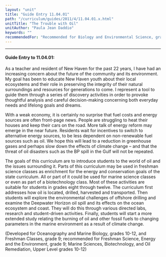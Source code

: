 ```yaml
---
layout: "unit"
title: "Guide Entry 11.04.01"
path: "/curriculum/guides/2011/4/11.04.01.x.html"
unitTitle: "The Trouble with Oil"
unitAuthor: "Paula Jean Daddio"
keywords: ""
recommendedFor: "Recommended for Biology and Environmental Science, grades 9-12"
---
```

<body>
<hr/>
<h4>
Guide Entry to 11.04.01:
</h4>
<p>
As a teacher and resident of New Haven for the past 22 years, I have had an increasing concern about the future of the community and its environment. My goal has been to educate New Haven youth about their local ecosystems and their role in preserving the integrity of their natural surroundings and resources for generations to come. I represent a tool to guide them through a series of discovery activities in order to provoke thoughtful analysis and careful decision-making concerning both everyday needs and lifelong goals and dreams.
</p>
<p>
With a weak economy, it is certainly no surprise that fuel costs and energy sources are often front-page news. People are struggling to heat their houses and keep their cars on the road. More talk of energy reform may emerge in the near future. Residents wait for incentives to switch to alternative energy sources, to be less dependent on non-renewable fuel sources such as oil. We hope this will lead to a reduction in greenhouse gases and perhaps slow down the effects of climate change – and that the threat of oil disasters such as the BP spill in the Gulf will not be repeated.
</p>
<p>
The goals of this curriculum are to introduce students to the world of oil and the issues surrounding it. Parts of this curriculum may be used in freshman science classes as enrichment for the energy and conservation goals of the state curriculum. All or part of it could be used for marine science classes or even as part of a biotechnology class. Most of these activities are suitable for students in grades eight through twelve. The curriculum first addresses how oil is located, drilled, harvested and transported. Then students will explore the environmental challenges of offshore drilling and examine the Deepwater Horizon oil spill and its effects on the ocean ecosystem and coast. They will do this through various directed labs, research and student-driven activities. Finally, students will start a more extended study relating the burning of oil and other fossil fuels to changing parameters in the marine environment as a result of climate change.
</p>
<p>
(Developed for Oceanography and Marine Biology, grades 10-12, and Freshman Classes, grade 9; recommended for Freshman Science, Energy and the Environment, grade 9; Marine Sciences, Biotechnology, and Oil Remediation, Upper Level grades 10-12)
</p>
</body>